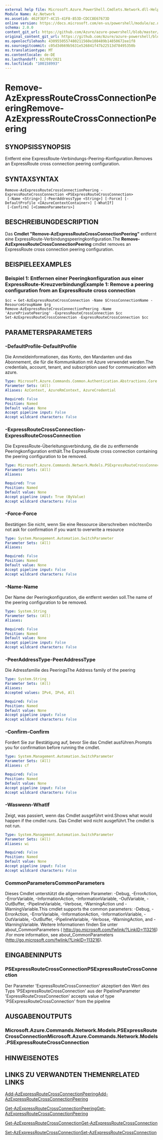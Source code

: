 ```yaml
---
external help file: Microsoft.Azure.PowerShell.Cmdlets.Network.dll-Help.xml
Module Name: Az.Network
ms.assetid: 462F3EF7-4C15-41F8-853D-CDCC8E67673D
online version: https://docs.microsoft.com/en-us/powershell/module/az.network/Remove-AzExpressRouteCrossConnectionPeering
schema: 2.0.0
content_git_url: https://github.com/Azure/azure-powershell/blob/master/src/Network/Network/help/Remove-AzExpressRouteCrossConnectionPeering.md
original_content_git_url: https://github.com/Azure/azure-powershell/blob/master/src/Network/Network/help/Remove-AzExpressRouteCrossConnectionPeering.md
ms.openlocfilehash: 4309550557480211560e108489b14850672ee1f8
ms.sourcegitcommit: c05d3d669b5631e526841f47b22513d78495350b
ms.translationtype: MT
ms.contentlocale: de-DE
ms.lasthandoff: 02/09/2021
ms.locfileid: "100158993"
---
```

# <span data-ttu-id="fd165-101">Remove-AzExpressRouteCrossConnectionPeering</span><span class="sxs-lookup"><span data-stu-id="fd165-101">Remove-AzExpressRouteCrossConnectionPeering</span></span>

## <span data-ttu-id="fd165-102">SYNOPSIS</span><span class="sxs-lookup"><span data-stu-id="fd165-102">SYNOPSIS</span></span>
<span data-ttu-id="fd165-103">Entfernt eine ExpressRoute-Verbindungs-Peering-Konfiguration.</span><span class="sxs-lookup"><span data-stu-id="fd165-103">Removes an ExpressRoute cross connection peering configuration.</span></span>

## <span data-ttu-id="fd165-104">SYNTAX</span><span class="sxs-lookup"><span data-stu-id="fd165-104">SYNTAX</span></span>

```
Remove-AzExpressRouteCrossConnectionPeering -ExpressRouteCrossConnection <PSExpressRouteCrossConnection>
 [-Name <String>] [-PeerAddressType <String>] [-Force] [-DefaultProfile <IAzureContextContainer>] [-WhatIf]
 [-Confirm] [<CommonParameters>]
```

## <span data-ttu-id="fd165-105">BESCHREIBUNG</span><span class="sxs-lookup"><span data-stu-id="fd165-105">DESCRIPTION</span></span>
<span data-ttu-id="fd165-106">Das **Cmdlet "Remove-AzExpressRouteCrossConnectionPeering"** entfernt eine ExpressRoute-Verbindungspeeringkonfiguration.</span><span class="sxs-lookup"><span data-stu-id="fd165-106">The **Remove-AzExpressRouteCrossConnectionPeering** cmdlet removes an ExpressRoute cross connection peering configuration.</span></span>

## <span data-ttu-id="fd165-107">BEISPIELE</span><span class="sxs-lookup"><span data-stu-id="fd165-107">EXAMPLES</span></span>

### <span data-ttu-id="fd165-108">Beispiel 1: Entfernen einer Peeringkonfiguration aus einer ExpressRoute-Kreuzverbindung</span><span class="sxs-lookup"><span data-stu-id="fd165-108">Example 1: Remove a peering configuration from an ExpressRoute cross connection</span></span>
```
$cc = Get-AzExpressRouteCrossConnection -Name $CrossConnectionName -ResourceGroupName $rg
Remove-AzExpressRouteCrossConnectionPeering -Name 'AzurePrivatePeering' -ExpressRouteCrossConnection $cc
Set-AzExpressRouteCrossConnection -ExpressRouteCrossConnection $cc
```

## <span data-ttu-id="fd165-109">PARAMETERS</span><span class="sxs-lookup"><span data-stu-id="fd165-109">PARAMETERS</span></span>

### <span data-ttu-id="fd165-110">-DefaultProfile</span><span class="sxs-lookup"><span data-stu-id="fd165-110">-DefaultProfile</span></span>
<span data-ttu-id="fd165-111">Die Anmeldeinformationen, das Konto, den Mandanten und das Abonnement, die für die Kommunikation mit Azure verwendet werden.</span><span class="sxs-lookup"><span data-stu-id="fd165-111">The credentials, account, tenant, and subscription used for communication with azure.</span></span>

```yaml
Type: Microsoft.Azure.Commands.Common.Authentication.Abstractions.Core.IAzureContextContainer
Parameter Sets: (All)
Aliases: AzContext, AzureRmContext, AzureCredential

Required: False
Position: Named
Default value: None
Accept pipeline input: False
Accept wildcard characters: False
```

### <span data-ttu-id="fd165-112">-ExpressRouteCrossConnection</span><span class="sxs-lookup"><span data-stu-id="fd165-112">-ExpressRouteCrossConnection</span></span>
<span data-ttu-id="fd165-113">Die ExpressRoute-Überleitungsverbindung, die die zu entfernende Peeringkonfiguration enthält.</span><span class="sxs-lookup"><span data-stu-id="fd165-113">The ExpressRoute cross connection containing the peering configuration to be removed.</span></span>

```yaml
Type: Microsoft.Azure.Commands.Network.Models.PSExpressRouteCrossConnection
Parameter Sets: (All)
Aliases:

Required: True
Position: Named
Default value: None
Accept pipeline input: True (ByValue)
Accept wildcard characters: False
```

### <span data-ttu-id="fd165-114">-Force</span><span class="sxs-lookup"><span data-stu-id="fd165-114">-Force</span></span>
<span data-ttu-id="fd165-115">Bestätigen Sie nicht, wenn Sie eine Ressource überschreiben möchten</span><span class="sxs-lookup"><span data-stu-id="fd165-115">Do not ask for confirmation if you want to overwrite a resource</span></span>

```yaml
Type: System.Management.Automation.SwitchParameter
Parameter Sets: (All)
Aliases:

Required: False
Position: Named
Default value: None
Accept pipeline input: False
Accept wildcard characters: False
```

### <span data-ttu-id="fd165-116">-Name</span><span class="sxs-lookup"><span data-stu-id="fd165-116">-Name</span></span>
<span data-ttu-id="fd165-117">Der Name der Peeringkonfiguration, die entfernt werden soll.</span><span class="sxs-lookup"><span data-stu-id="fd165-117">The name of the peering configuration to be removed.</span></span>

```yaml
Type: System.String
Parameter Sets: (All)
Aliases:

Required: False
Position: Named
Default value: None
Accept pipeline input: False
Accept wildcard characters: False
```

### <span data-ttu-id="fd165-118">-PeerAddressType</span><span class="sxs-lookup"><span data-stu-id="fd165-118">-PeerAddressType</span></span>
<span data-ttu-id="fd165-119">Die Adressfamilie des Peerings</span><span class="sxs-lookup"><span data-stu-id="fd165-119">The Address family of the peering</span></span>

```yaml
Type: System.String
Parameter Sets: (All)
Aliases:
Accepted values: IPv4, IPv6, All

Required: False
Position: Named
Default value: None
Accept pipeline input: False
Accept wildcard characters: False
```

### <span data-ttu-id="fd165-120">-Confirm</span><span class="sxs-lookup"><span data-stu-id="fd165-120">-Confirm</span></span>
<span data-ttu-id="fd165-121">Fordert Sie zur Bestätigung auf, bevor Sie das Cmdlet ausführen.</span><span class="sxs-lookup"><span data-stu-id="fd165-121">Prompts you for confirmation before running the cmdlet.</span></span>

```yaml
Type: System.Management.Automation.SwitchParameter
Parameter Sets: (All)
Aliases: cf

Required: False
Position: Named
Default value: None
Accept pipeline input: False
Accept wildcard characters: False
```

### <span data-ttu-id="fd165-122">-Waswenn</span><span class="sxs-lookup"><span data-stu-id="fd165-122">-WhatIf</span></span>
<span data-ttu-id="fd165-123">Zeigt, was passiert, wenn das Cmdlet ausgeführt wird.</span><span class="sxs-lookup"><span data-stu-id="fd165-123">Shows what would happen if the cmdlet runs.</span></span> <span data-ttu-id="fd165-124">Das Cmdlet wird nicht ausgeführt.</span><span class="sxs-lookup"><span data-stu-id="fd165-124">The cmdlet is not run.</span></span>

```yaml
Type: System.Management.Automation.SwitchParameter
Parameter Sets: (All)
Aliases: wi

Required: False
Position: Named
Default value: None
Accept pipeline input: False
Accept wildcard characters: False
```

### <span data-ttu-id="fd165-125">CommonParameters</span><span class="sxs-lookup"><span data-stu-id="fd165-125">CommonParameters</span></span>
<span data-ttu-id="fd165-126">Dieses Cmdlet unterstützt die allgemeinen Parameter: -Debug, -ErrorAction, -ErrorVariable, -InformationAction, -InformationVariable, -OutVariable, -OutBuffer, -PipelineVariable, -Verbose, -WarningAction und -WarningVariable.</span><span class="sxs-lookup"><span data-stu-id="fd165-126">This cmdlet supports the common parameters: -Debug, -ErrorAction, -ErrorVariable, -InformationAction, -InformationVariable, -OutVariable, -OutBuffer, -PipelineVariable, -Verbose, -WarningAction, and -WarningVariable.</span></span> <span data-ttu-id="fd165-127">Weitere Informationen finden Sie unter about_CommonParameters ( http://go.microsoft.com/fwlink/?LinkID=113216) .</span><span class="sxs-lookup"><span data-stu-id="fd165-127">For more information, see about_CommonParameters (http://go.microsoft.com/fwlink/?LinkID=113216).</span></span>

## <span data-ttu-id="fd165-128">EINGABEN</span><span class="sxs-lookup"><span data-stu-id="fd165-128">INPUTS</span></span>

### <span data-ttu-id="fd165-129">PSExpressRouteCrossConnection</span><span class="sxs-lookup"><span data-stu-id="fd165-129">PSExpressRouteCrossConnection</span></span>
<span data-ttu-id="fd165-130">Der Parameter 'ExpressRouteCrossConnection' akzeptiert den Wert des Typs 'PSExpressRouteCrossConnection' aus der Pipeline</span><span class="sxs-lookup"><span data-stu-id="fd165-130">Parameter 'ExpressRouteCrossConnection' accepts value of type 'PSExpressRouteCrossConnection' from the pipeline</span></span>

## <span data-ttu-id="fd165-131">AUSGABEN</span><span class="sxs-lookup"><span data-stu-id="fd165-131">OUTPUTS</span></span>

### <span data-ttu-id="fd165-132">Microsoft.Azure.Commands.Network.Models.PSExpressRouteCrossConnection</span><span class="sxs-lookup"><span data-stu-id="fd165-132">Microsoft.Azure.Commands.Network.Models.PSExpressRouteCrossConnection</span></span>

## <span data-ttu-id="fd165-133">HINWEISE</span><span class="sxs-lookup"><span data-stu-id="fd165-133">NOTES</span></span>

## <span data-ttu-id="fd165-134">LINKS ZU VERWANDTEN THEMEN</span><span class="sxs-lookup"><span data-stu-id="fd165-134">RELATED LINKS</span></span>

[<span data-ttu-id="fd165-135">Add-AzExpressRouteCrossConnectionPeering</span><span class="sxs-lookup"><span data-stu-id="fd165-135">Add-AzExpressRouteCrossConnectionPeering</span></span>](Add-AzExpressRouteCrossConnectionPeering.md)

[<span data-ttu-id="fd165-136">Get-AzExpressRouteCrossConnectionPeering</span><span class="sxs-lookup"><span data-stu-id="fd165-136">Get-AzExpressRouteCrossConnectionPeering</span></span>](./Get-AzExpressRouteCrossConnectionPeering.md)

[<span data-ttu-id="fd165-137">Get-AzExpressRouteCrossConnection</span><span class="sxs-lookup"><span data-stu-id="fd165-137">Get-AzExpressRouteCrossConnection</span></span>](Get-AzExpressRouteCrossConnection.md)

[<span data-ttu-id="fd165-138">Set-AzExpressRouteCrossConnection</span><span class="sxs-lookup"><span data-stu-id="fd165-138">Set-AzExpressRouteCrossConnection</span></span>](Set-AzExpressRouteCrossConnection.md)
